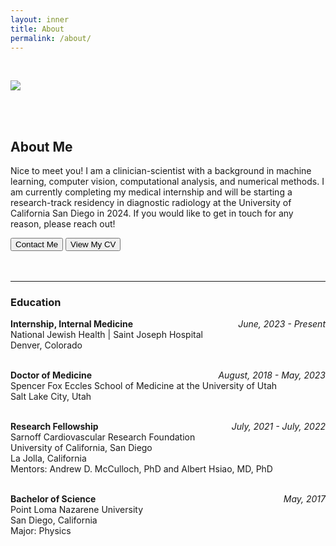 ```yaml
---
layout: inner
title: About
permalink: /about/
---
```


<br />

<img class="img-responsive-full" src="/portfolio/img/thumbnail_crabb_portrait.png"><br />

<br />
<br />

## About Me

Nice to meet you! I am a clinician-scientist with a background in machine learning, computer vision, computational analysis, and numerical methods. I am currently completing my medical internship and will be starting a research-track residency in diagnostic radiology at the University of California San Diego in 2024. If you would like to get in touch for any reason, please reach out!<br />

<div class="btn-group">
       <a data-toggle="modal" data-target="#contact">
           <button class="btn btn-default btn-lg">Contact Me</button>
        </a>
       <a href="/portfolio/img/cv.pdf" target="/portfolio/img/cv.pdf">
           <button class="btn btn-default btn-lg">View My CV</button>
        </a>
</div>

<br />
<br />

<hr /> 

### Education
**Internship, Internal Medicine**
<span style="float:right; font-style: italic">
    June, 2023 - Present 
</span><br />
<span style="text-align: left;"> 
National Jewish Health | Saint Joseph Hospital <br />
Denver, Colorado
</span><br><br>

**Doctor of Medicine**
<span style="float:right; font-style: italic">
    August, 2018 - May, 2023 
</span><br />
<span style="text-align: left;"> 
Spencer Fox Eccles School of Medicine at the University of Utah <br />
Salt Lake City, Utah
</span><br><br>

**Research Fellowship**
<span style="float:right; font-style: italic">
    July, 2021 - July, 2022 
</span><br />
<span style="text-align: left;"> 
Sarnoff Cardiovascular Research Foundation <br />
University of California, San Diego <br />
La Jolla, California <br />
Mentors: Andrew D. McCulloch, PhD and Albert Hsiao, MD, PhD
</span><br><br>

**Bachelor of Science**
<span style="float:right; font-style: italic">
    May, 2017 
</span><br />
<span style="text-align: left;"> 
Point Loma Nazarene University <br />
San Diego, California <br />
Major: Physics
</span><br><br>

